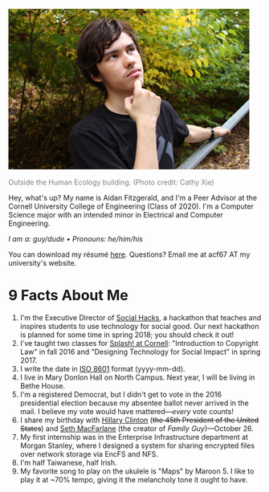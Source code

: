 ![](/480px-portrait.jpg)

<p style="color: gray;">Outside the Human Ecology building. (Photo credit: Cathy Xie)</p>

Hey, what's up? My name is Aidan Fitzgerald, and I'm a Peer Advisor at the Cornell University College of Engineering (Class of 2020). I'm a Computer Science major with an intended minor in Electrical and Computer Engineering.

_I am a: guy/dude &bull; Pronouns: he/him/his_

You can download my r&#233;sum&#233; [here](/Resume.pdf). Questions? Email me at acf67 AT my university's website.

# 9 Facts About Me

1. I'm the Executive Director of [Social Hacks](http://socialhacks.tech/), a hackathon that teaches and inspires students to use technology for social good. Our next hackathon is planned for some time in spring 2018; you should check it out!
2. I've taught two classes for [Splash! at Cornell](https://cornell.learningu.org/learn/index.html): "Introduction to Copyright Law" in fall 2016 and "Designing Technology for Social Impact" in spring 2017.
3. I write the date in [ISO 8601](https://en.wikipedia.org/wiki/ISO_8601) format (yyyy-mm-dd).
4. I live in Mary Donlon Hall on North Campus. Next year, I will be living in Bethe House.
5. I'm a registered Democrat, but I didn't get to vote in the 2016 presidential election because my absentee ballot never arrived in the mail. I believe my vote would have mattered&mdash;_every_ vote counts!
6. I share my birthday with [Hillary Clinton](https://en.wikipedia.org/wiki/Hillary_Clinton) (~~the 45th President of the United States~~) and [Seth MacFarlane](https://en.wikipedia.org/wiki/Seth_MacFarlane) (the creator of _Family Guy_)&mdash;October 26.
7. My first internship was in the Enterprise Infrastructure department at Morgan Stanley, where I designed a system for sharing encrypted files over network storage via EncFS and NFS.
8. I'm half Taiwanese, half Irish.
9. My favorite song to play on the ukulele is "Maps" by Maroon 5. I like to play it at ~70% tempo, giving it the melancholy tone it ought to have.

<!--
I am passionate about finding ways to use information and communications technology to make our society more sustainable, peaceful, and just. I believe climate change, global extreme poverty, and discrimination and violence against women are the most pressing issues of our time.
-->